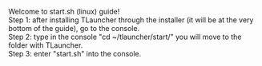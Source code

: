 Welcome to start.sh (linux) guide!                                                                                                                       
Step 1: after installing TLauncher through the installer (it will be at the very bottom of the guide), go to the console.                                   
Step 2: type in the console "cd ~/tlauncher/start/" you will move to the folder with TLauncher.                                                             
Step 3: enter "start.sh" into the console.                                                                                                                 
